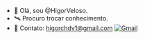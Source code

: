 - 👋 Olá, sou @HigorVeloso.
- 🛰️ Procuro trocar conhecimento.
- 💭 Contato: higorchdv1@gmail.com
  [![Gmail](https://img.shields.io/badge/Gmail-D14836?style=for-the-badge&logo=gmail&logoColor=white)](https://mail.google.com/mail/u/1/#inbox?compose=new)
<!---
HigorVeloso/HigorVeloso is a ✨ special ✨ repository because its `README.md` (this file) appears on your GitHub profile.
You can click the Preview link to take a look at your changes.
--->

 
